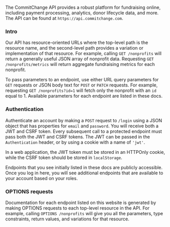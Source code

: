 
The CommitChange API provides a robust platform for fundraising online, including payment processing, analytics, donor lifecycle data, and more. The API can be found at `https://api.commitchange.com`.

### Intro

Our API has resource-oriented URLs where the top-level path is the resource name, and the second-level path provides a variation or implementation of that resource. For example, calling `GET /nonprofits` will return a generally useful JSON array of nonprofit data. Requesting `GET /nonprofits/metrics` will return aggregate fundraising metrics for each nonprofit.

To pass parameters to an endpoint, use either URL query parameters for `GET` requests or JSON body text for `POST` or `PATCH` requests. For example, requesting `GET /nonprofits?id=1` will fetch only the nonprofit with an `id` equal to 1. Available parameters for each endpoint are listed in these docs.

### Authentication

Authenticate an account by making a `POST` request to `/login` using a JSON object that has properties for `email` and `password`. You will receive both a JWT and CSRF token. Every subsequent call to a protected endpoint must pass both the JWT and CSRF tokens. The JWT can be passed in the `Authentication` header, or by using a cookie with a name of `'jwt'`.

In a web application, the JWT token must be stored in an HTTPOnly cookie, while the CSRF token should be stored in `localStorage`.

Endpoints that you see initially listed in these docs are publicly accessible. Once you log in here, you will see additional endpoints that are available to your account based on your roles.

### OPTIONS requests

Documentation for each endpoint listed on this website is generated by making OPTIONS requests to each top-level resource in the API. For example, calling `OPTIONS /nonprofits` will give you all the parameters, type constraints, return values, and variations for that resource.
